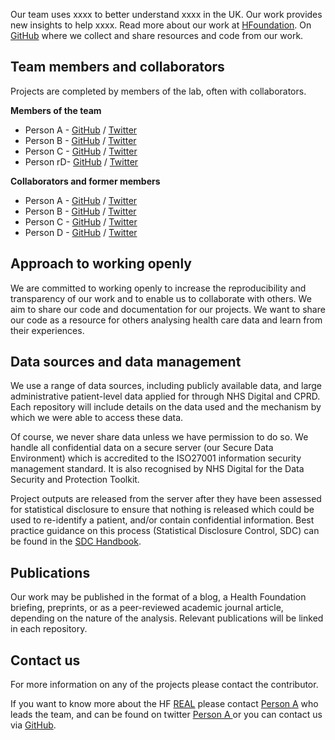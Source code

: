 Our team uses xxxx to better understand xxxx in the UK. Our work provides new insights to help xxxx. Read more about our work at [HFoundation](https://www.health.org.uk). On [GitHub](https://github.com) where we collect and share resources and code from our work. 

## Team members and collaborators
Projects are completed by members of the lab, often with collaborators.  

**Members of the team**  

* Person A - [GitHub](https://github.com) / [Twitter](https://twitter.com)
* Person B - [GitHub](https://github.com) / [Twitter](https://twitter.com)
* Person C - [GitHub](https://github.com) / [Twitter](https://twitter.com)
* Person rD- [GitHub](https://github.com) / [Twitter](https://twitter.com)

**Collaborators and former members** 
 
* Person A - [GitHub](https://github.com) / [Twitter](https://twitter.com)
* Person B - [GitHub](https://github.com) / [Twitter](https://twitter.com)
* Person C - [GitHub](https://github.com) / [Twitter](https://twitter.com)
* Person D - [GitHub](https://github.com) / [Twitter](https://twitter.com)


## Approach to working openly  
We are committed to working openly to increase the reproducibility and transparency of our work and to enable us to collaborate with others. We aim to share our code and documentation for our projects. We want to share our code as a resource for others analysing health care data and learn from their experiences. 

## Data sources and data management
We use a range of data sources, including publicly available data, and large administrative patient-level data applied for through NHS Digital and CPRD. Each repository will include details on the data used and the mechanism by which we were able to access these data.  

Of course, we never share data unless we have permission to do so. We handle all confidential data on a secure server (our Secure Data Environment) which is accredited to the ISO27001 information security management standard.  It is also recognised by NHS Digital for the Data Security and Protection Toolkit.  

Project outputs are released from the server after they have been assessed for statistical disclosure to ensure that nothing is released which could be used to re-identify a patient, and/or contain confidential information.  Best practice guidance on this process (Statistical Disclosure Control, SDC) can be found in the [SDC Handbook](https://securedatagroup.org/sdc-handbook/).


## Publications
Our work may be published in the format of a blog, a Health Foundation briefing, preprints, or as a peer-reviewed academic journal article, depending on the nature of the analysis. Relevant publications will be linked in each repository. 

## Contact us
For more information on any of the projects please contact the contributor. 

If you want to know more about the HF [REAL](https://www.health.org.uk) please contact [Person A](https://www.health.org.uk/about-the-health-foundation) who leads the team, and can be found on twitter [Person A ](https://twitter.com) or you can contact us via [GitHub](https://github.com).
